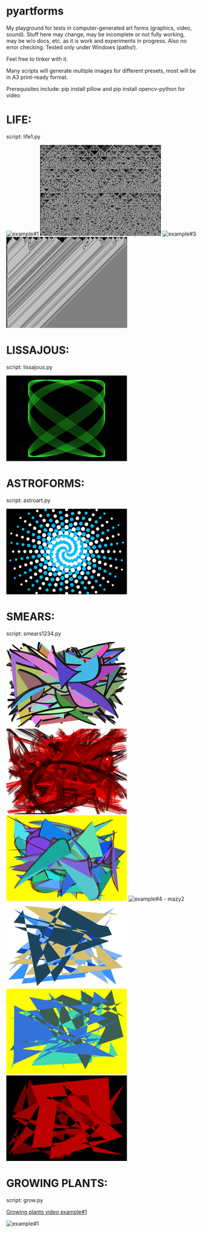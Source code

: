 # pyartforms

My playground for tests in computer-generated art forms (graphics, video, sound). 
Stuff here may change, may be incomplete or not fully working, may be w/o docs, etc. 
as it is work and experiments in progress. Also no error checking. Tested only under Windows (paths!).

Feel free to tinker with it.

Many scripts will generate multiple images for different presets, most will be in A3 print-ready format.

Prerequisites include:
pip install pillow
and
pip install opencv-python
for video

# LIFE:
script: life1.py

![example#1](/examples/life-0001.png?raw=true "Life example #1")
![example#2](/examples/life-0003.png?raw=true "Life example #2")
![example#3](/examples/life-0005.png?raw=true "Life example #3")
![example#4](/examples/life-0007.png?raw=true "Life example #4")

# LISSAJOUS:
script: lissajous.py

![example#1](/examples/liss-0003.png?raw=true "Lissajous example #1")

# ASTROFORMS:
script: astroart.py

![example#1 - neutron star](/examples/zz-04-neutronstar-cir.png?raw=true "Astro example #1 - neutron star")

# SMEARS:
script: smears1234.py

![example#1 - mazy1](/examples/mazy1-4960x3507-01-003.png?raw=true "Smears#1 example #1")
![example#2 - mazy1](/examples/mazy1-4960x3507-02-003.png?raw=true "Smears#1 example #2")
![example#3 - mazy1](/examples/mazy1-4960x3507-06-002.png?raw=true "Smears#1 example #3")
![example#4 - mazy2](/examples/mazy2-4960x3507-05-004.png?raw=true "Smears#2 example #1")
![example#5 - mazy4](/examples/mazy4-4960x3507-01-002.png?raw=true "Smears#4 example #1")
![example#6 - mazy4](/examples/mazy4-4960x3507-05-003.png?raw=true "Smears#4 example #2")
![example#7 - mazy4](/examples/mazy4-4960x3507-07-003.png?raw=true "Smears#4 example #3")

# GROWING PLANTS:
script: grow.py

[Growing plants video example#1](https://www.youtube.com/watch?v=5HrdduqAdVk)

![example#1](/examples/tree0.png?raw=true "Tree example #1")

